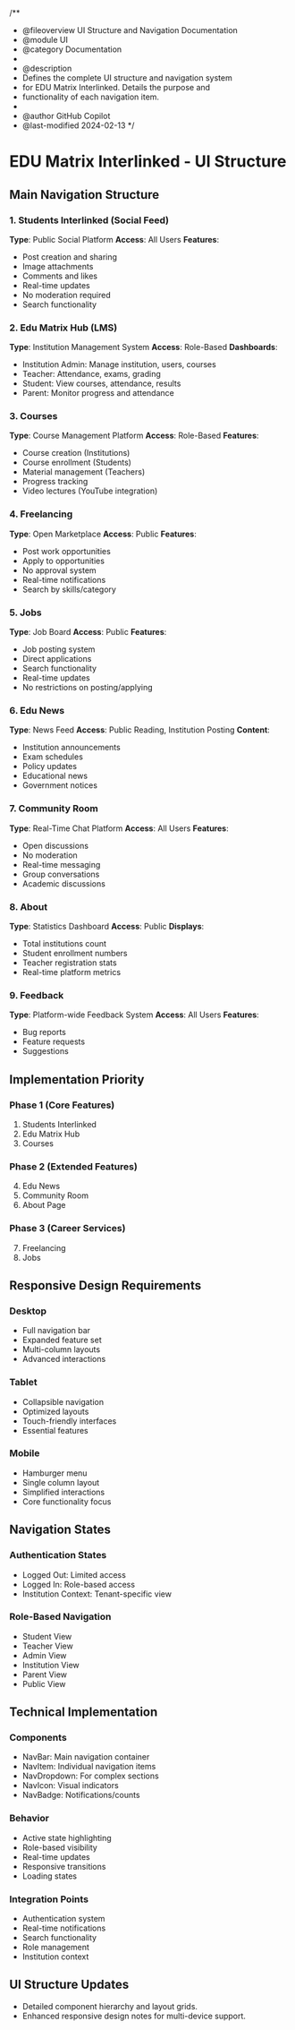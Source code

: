 /**
 * @fileoverview UI Structure and Navigation Documentation
 * @module UI
 * @category Documentation
 * 
 * @description
 * Defines the complete UI structure and navigation system
 * for EDU Matrix Interlinked. Details the purpose and
 * functionality of each navigation item.
 * 
 * @author GitHub Copilot
 * @last-modified 2024-02-13
 */

# EDU Matrix Interlinked - UI Structure

## Main Navigation Structure

### 1. Students Interlinked (Social Feed)
**Type**: Public Social Platform
**Access**: All Users
**Features**:
- Post creation and sharing
- Image attachments
- Comments and likes
- Real-time updates
- No moderation required
- Search functionality

### 2. Edu Matrix Hub (LMS)
**Type**: Institution Management System
**Access**: Role-Based
**Dashboards**:
- Institution Admin: Manage institution, users, courses
- Teacher: Attendance, exams, grading
- Student: View courses, attendance, results
- Parent: Monitor progress and attendance

### 3. Courses
**Type**: Course Management Platform
**Access**: Role-Based
**Features**:
- Course creation (Institutions)
- Course enrollment (Students)
- Material management (Teachers)
- Progress tracking
- Video lectures (YouTube integration)

### 4. Freelancing
**Type**: Open Marketplace
**Access**: Public
**Features**:
- Post work opportunities
- Apply to opportunities
- No approval system
- Real-time notifications
- Search by skills/category

### 5. Jobs
**Type**: Job Board
**Access**: Public
**Features**:
- Job posting system
- Direct applications
- Search functionality
- Real-time updates
- No restrictions on posting/applying

### 6. Edu News
**Type**: News Feed
**Access**: Public Reading, Institution Posting
**Content**:
- Institution announcements
- Exam schedules
- Policy updates
- Educational news
- Government notices

### 7. Community Room
**Type**: Real-Time Chat Platform
**Access**: All Users
**Features**:
- Open discussions
- No moderation
- Real-time messaging
- Group conversations
- Academic discussions

### 8. About
**Type**: Statistics Dashboard
**Access**: Public
**Displays**:
- Total institutions count
- Student enrollment numbers
- Teacher registration stats
- Real-time platform metrics

### 9. Feedback
**Type**: Platform-wide Feedback System
**Access**: All Users
**Features**:
- Bug reports
- Feature requests
- Suggestions

## Implementation Priority

### Phase 1 (Core Features)
1. Students Interlinked
2. Edu Matrix Hub
3. Courses

### Phase 2 (Extended Features)
4. Edu News
5. Community Room
6. About Page

### Phase 3 (Career Services)
7. Freelancing
8. Jobs

## Responsive Design Requirements

### Desktop
- Full navigation bar
- Expanded feature set
- Multi-column layouts
- Advanced interactions

### Tablet
- Collapsible navigation
- Optimized layouts
- Touch-friendly interfaces
- Essential features

### Mobile
- Hamburger menu
- Single column layout
- Simplified interactions
- Core functionality focus

## Navigation States

### Authentication States
- Logged Out: Limited access
- Logged In: Role-based access
- Institution Context: Tenant-specific view

### Role-Based Navigation
- Student View
- Teacher View
- Admin View
- Institution View
- Parent View
- Public View

## Technical Implementation

### Components
- NavBar: Main navigation container
- NavItem: Individual navigation items
- NavDropdown: For complex sections
- NavIcon: Visual indicators
- NavBadge: Notifications/counts

### Behavior
- Active state highlighting
- Role-based visibility
- Real-time updates
- Responsive transitions
- Loading states

### Integration Points
- Authentication system
- Real-time notifications
- Search functionality
- Role management
- Institution context

## UI Structure Updates
- Detailed component hierarchy and layout grids.
- Enhanced responsive design notes for multi-device support.